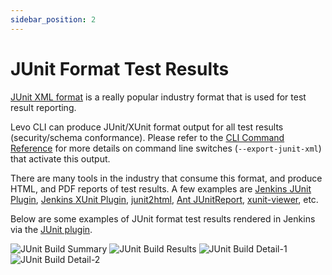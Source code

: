```yaml
---
sidebar_position: 2
---
```


# JUnit Format Test Results

[JUnit XML format](https://www.ibm.com/docs/en/developer-for-zos/14.1.0?topic=formats-junit-xml-format) is a really popular industry format that is used for test result reporting.

Levo CLI can produce JUnit/XUnit format output for all test results (security/schema conformance). Please refer to the [CLI Command Reference](/security-testing/test-laptop/levo-cli-command-reference.md) for more details on command line switches (`--export-junit-xml`) that activate this output.

There are many tools in the industry that consume this format, and produce HTML, and PDF reports of test results. A few examples are [Jenkins JUnit Plugin](https://plugins.jenkins.io/junit/), [Jenkins XUnit Plugin](https://plugins.jenkins.io/xunit/), [junit2html](https://gitlab.com/inorton/junit2html), [Ant JUnitReport](https://ant.apache.org/manual/Tasks/junitreport.html), [xunit-viewer](https://github.com/lukejpreston/xunit-viewer), etc.

Below are some examples of JUnit format test results rendered in Jenkins via the [JUnit plugin](https://plugins.jenkins.io/junit/).

![JUnit Build Summary](../../assets/junit/jenkins-build-junit-format-summary.png)
![JUnit Build Results](../../assets/junit/jenkins-build-junit-format-results.png)
![JUnit Build Detail-1](../../assets/junit/jenkins-build-junit-format-detail-1.png)
![JUnit Build Detail-2](../../assets/junit/jenkins-build-junit-format-detail-2.png)


